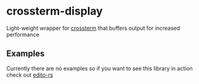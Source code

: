 # crossterm-display
Light-weight wrapper for [crossterm](https://crates.io/crossterm) that buffers output for increased performance

## Examples
Currently there are no examples so if you want to see this library in action check out [edito-rs](https://github.com/angelcaru/edito-rs)